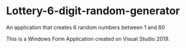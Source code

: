 # Lottery-6-digit-random-generator
An application that creates 6 random numbers between 1 and 60

This is a Windows Form Application created on Visual Studio 2019.
